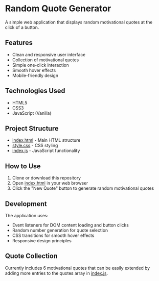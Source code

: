 # Random Quote Generator

A simple web application that displays random motivational quotes at the click of a button.

## Features

- Clean and responsive user interface
- Collection of motivational quotes
- Simple one-click interaction
- Smooth hover effects
- Mobile-friendly design

## Technologies Used

- HTML5
- CSS3
- JavaScript (Vanilla)

## Project Structure

- [index.html](index.html) - Main HTML structure
- [style.css](style.css) - CSS styling
- [index.js](index.js) - JavaScript functionality

## How to Use

1. Clone or download this repository
2. Open [index.html](index.html) in your web browser
3. Click the "New Quote" button to generate random motivational quotes

## Development

The application uses:
- Event listeners for DOM content loading and button clicks
- Random number generation for quote selection
- CSS transitions for smooth hover effects
- Responsive design principles

## Quote Collection

Currently includes 6 motivational quotes that can be easily extended by adding more entries to the quotes array in [index.js](index.js).